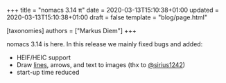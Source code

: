 +++
title = "nomacs 3.14 π"
date = 2020-03-13T15:10:38+01:00
updated = 2020-03-13T15:10:38+01:00
draft = false
template = "blog/page.html"

[taxonomies]
authors = ["Markus Diem"]
+++

nomacs 3.14 is here.
In this release we mainly fixed bugs and added:

- HEIF/HEIC support
- Draw [lines](https://user-images.githubusercontent.com/32300858/73261901-fcb2c500-4207-11ea-8cd8-b1195daec4ba.gif),
  arrows, and text to images (thx to [@sirius1242](https://github.com/sirius1242))
- start-up time reduced
